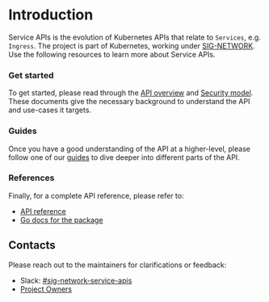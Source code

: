 # Introduction

Service APIs is the evolution of Kubernetes APIs that relate to `Services`,
e.g. `Ingress`. The project is part of Kubernetes, working under
[SIG-NETWORK][sig-network]. Use the following resources to learn more about
Service APIs.

[sig-network]: https://github.com/kubernetes/community/tree/master/sig-network


### Get started

To get started, please read through the [API overview](api-overview.md) and
[Security model](security-model.md). These documents give the necessary background
to understand the API and use-cases it targets.

### Guides

Once you have a good understanding of the API at a higher-level, please
follow one of our [guides](guides.md) to dive deeper into different parts of
the API.

### References

Finally, for a complete API reference, please refer to:

- [API reference](spec.md)
- [Go docs for the package](https://pkg.go.dev/sigs.k8s.io/service-apis/apis/v1alpha1)

## Contacts

Please reach out to the maintainers for clarifications or feedback:

- Slack: [#sig-network-service-apis](https://kubernetes.slack.com/messages/sig-network-service-apis)
- [Project Owners](https://raw.githubusercontent.com/kubernetes-sigs/service-apis/master/OWNERS)
